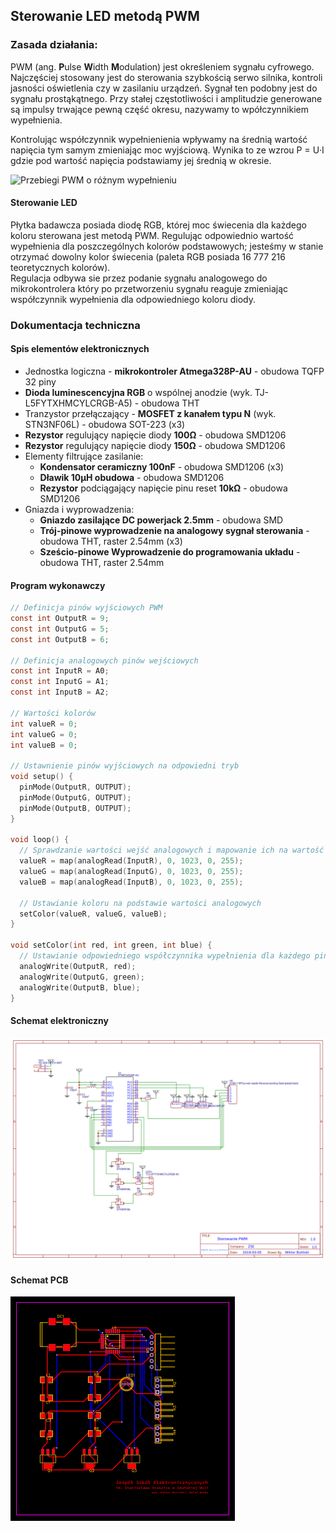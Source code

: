 ## Sterowanie LED metodą PWM
### Zasada działania:
PWM (ang. **P**ulse **W**idth **M**odulation) jest określeniem sygnału cyfrowego.
Najczęściej stosowany jest do sterowania szybkością serwo silnika, kontroli jasności oświetlenia czy w zasilaniu urządzeń. Sygnał ten podobny jest do sygnału
prostąkątnego. Przy stałej częstotliwości i amplitudzie generowane są impulsy
trwające pewną część okresu, nazywamy to wpółczynnikiem wypełnienia.  

Kontrolując współczynnik wypełnienienia wpływamy na średnią wartość napięcia
tym samym zmieniając moc wyjściową. Wynika to ze wzrou P = U·I gdzie pod
wartość napięcia podstawiamy jej średnią w okresie.

![](./pwm-duty.png "Przebiegi PWM o różnym wypełnieniu")

#### Sterowanie LED

Płytka badawcza posiada diodę RGB, której moc świecenia dla każdego koloru sterowana jest metodą PWM. Regulując odpowiednio wartość wypełnienia dla poszczególnych kolorów podstawowych; jesteśmy w stanie otrzymać dowolny kolor świecenia (paleta RGB posiada 16 777 216 teoretycznych kolorów).  
Regulacja odbywa sie przez podanie sygnału analogowego do mikrokontrolera który po przetworzeniu sygnału reaguje zmieniając współczynnik wypełnienia dla odpowiedniego koloru diody.

### Dokumentacja techniczna

#### Spis elementów elektronicznych

- Jednostka logiczna - **mikrokontroler Atmega328P-AU** - obudowa TQFP 32 piny
- **Dioda luminescencyjna RGB** o wspólnej anodzie (wyk. TJ-L5FYTXHMCYLCRGB-A5) - obudowa THT
- Tranzystor przełączający - **MOSFET z kanałem typu N** (wyk. STN3NF06L) - obudowa SOT-223 (x3)
- **Rezystor** regulujący napięcie diody **100Ω** - obudowa SMD1206
- **Rezystor** regulujący napięcie diody **150Ω** - obudowa SMD1206
- Elementy filtrujące zasilanie:
  - **Kondensator ceramiczny 100nF** - obudowa SMD1206 (x3)
  - **Dławik 10μH obudowa** - obudowa SMD1206
  - **Rezystor** podciągający napięcie pinu reset **10kΩ** - obudowa SMD1206
- Gniazda i wyprowadzenia:
  - **Gniazdo zasilające DC powerjack 2.5mm** - obudowa SMD
  - **Trój-pinowe wyprowadzenie na analogowy sygnał sterowania** - obudowa THT, raster 2.54mm (x3)
  - **Sześcio-pinowe Wyprowadzenie do programowania układu** - obudowa THT, raster 2.54mm

#### Program wykonawczy

```C
// Definicja pinów wyjściowych PWM
const int OutputR = 9;
const int OutputG = 5;
const int OutputB = 6;

// Definicja analogowych pinów wejściowych
const int InputR = A0;
const int InputG = A1;
const int InputB = A2;

// Wartości kolorów
int valueR = 0;
int valueG = 0;
int valueB = 0;

// Ustawnienie pinów wyjściowych na odpowiedni tryb
void setup() {
  pinMode(OutputR, OUTPUT);
  pinMode(OutputG, OUTPUT);
  pinMode(OutputB, OUTPUT);
}

void loop() {
  // Sprawdzanie wartości wejść analogowych i mapowanie ich na wartość 0-255 (PWM gdzie 255 odpowiada 100% wypełnieniu)
  valueR = map(analogRead(InputR), 0, 1023, 0, 255);
  valueG = map(analogRead(InputG), 0, 1023, 0, 255);
  valueB = map(analogRead(InputB), 0, 1023, 0, 255);
  
  // Ustawianie koloru na podstawie wartości analogowych
  setColor(valueR, valueG, valueB);
}

void setColor(int red, int green, int blue) {
  // Ustawianie odpowiedniego współczynnika wypełnienia dla każdego pinu
  analogWrite(OutputR, red);
  analogWrite(OutputG, green);
  analogWrite(OutputB, blue);
}
```

#### Schemat elektroniczny
![](./schematic.png "Schemat elektroniczny")

#### Schemat PCB
![](./PCB.png "Schemat PCB")
